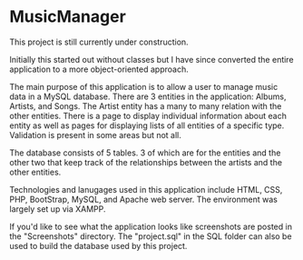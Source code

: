 # MusicManager

This project is still currently under construction.

Initially this started out without classes but I have since converted the entire application to a more object-oriented approach.

The main purpose of this application is to allow a user to manage music data in a MySQL database. There are 3 entities in the application: Albums, Artists, and Songs. The Artist entity has a many to many relation with the other entities. There is a page to display individual information about each entity as well as pages for displaying lists of all entities of a specific type. Validation is present in some areas but not all.

The database consists of 5 tables. 3 of which are for the entities and the other two that keep track of the relationships between the artists and the other entities. 

Technologies and lanugages used in this application include HTML, CSS, PHP, BootStrap, MySQL, and Apache web server. The environment was largely set up via XAMPP.

If you'd like to see what the application looks like screenshots are posted in the "Screenshots" directory.
The "project.sql" in the SQL folder can also be used to build the database used by this project.
